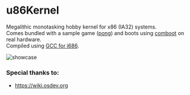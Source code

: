 # u86Kernel
Megalithic monotasking hobby kernel for x86 (IA32) systems.<br>
Comes bundled with a sample game ([pong](https://github.com/vatsal-afk/C-pong)) and boots using [comboot](https://github.com/RegularRabbit05/rcomboot) on real hardware.<br>
Compiled using [GCC for i686](https://github.com/lordmilko/i686-elf-tools/releases/tag/13.2.0).<br>


![showcase](https://github.com/user-attachments/assets/9d987062-c3ca-4b59-a44c-0ff9589f5db0)

### Special thanks to: <br>
- https://wiki.osdev.org

